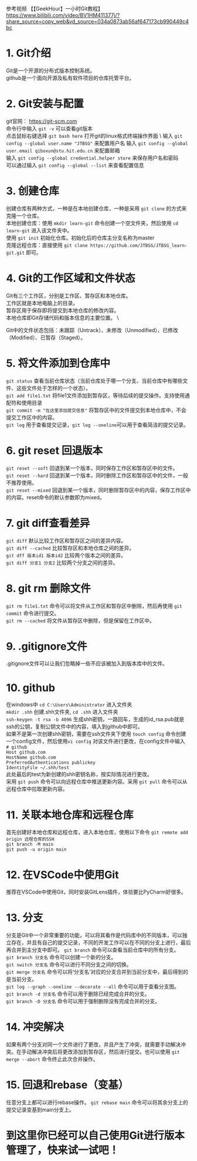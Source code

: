 参考视频 【【GeekHour】一小时Git教程】 https://www.bilibili.com/video/BV1HM411377j/?share_source=copy_web&vd_source=034a0873ab56af647173cb990449c4bc
# 1. Git介绍
Git是一个开源的分布式版本控制系统。\
github是一个面向开源及私有软件项目的仓库托管平台。
# 2. Git安装与配置
git官网： https://git-scm.com \
命令行中输入 `git -v` 可以查看git版本 \
点击鼠标右键选择 `git bash here` 打开git的linux格式终端操作界面 \ 
输入 `git config --global user.name "JTBSG"` 来配置用户名
输入 `git config --global user.email qiboxun@stu.hit.edu.cn` 来配置邮箱 \
输入 `git config --global credential.helper store` 来保存用户名和密码 \
可以通过输入 `git config --global --list` 来查看配置信息 
# 3. 创建仓库
创建仓库有两种方式，一种是在本地创建仓库，一种是采用 `git clone` 的方式来克隆一个仓库。 \
本地创建仓库：使用 `mkdir learn-git` 命令创建一个空文件夹，然后使用 `cd learn-git` 进入该文件夹中。 \
使用 `git init` 初始化仓库。初始化后的仓库主分支名称为master \
克隆远程仓库：直接使用 `git clone https://github.com/JTBSG/JTBSG_learn-git.git` 即可。 
# 4. Git的工作区域和文件状态
Git有三个工作区，分别是工作区、暂存区和本地仓库。\
工作区就是本地电脑上的目录。 \
暂存区用于保存即将提交到本地仓库的修改内容。 \
本地仓库即Git存储代码和版本信息的主要位置。 \

Git中的文件状态包括：未跟踪（Untrack）、未修改（Unmodified）、已修改（Modified）、已暂存（Staged）。
# 5. 将文件添加到仓库中
`git status` 查看当前仓库状态（当前仓库处于哪一个分支、当前仓库中有哪些文件、这些文件处于怎样的一个状态）。 \
`git add file1.txt` 将file1文件添加到暂存区，等待后续的提交操作。支持使用通配符和使用目录 \
`git commit -m "在这里添加提交信息"` 将暂存区中的文件提交到本地仓库中，不会提交工作区中的内容。 \
`git log` 用于查看提交记录，`git log --oneline`可以用于查看简洁的提交记录。
# 6. git reset 回退版本
`git reset --soft` 回退到某一个版本，同时保存工作区和暂存区中的文件。 \
`git reset --hard` 回退到某一个版本，同时删除工作区和暂存区中的文件，一般不推荐使用。 \
`git reset --mixed` 回退到某一个版本，同时删除暂存区中的内容，保存工作区中的内容。reset命令的默认参数即为mixed。
# 7. git diff查看差异
`git diff` 默认比较工作区和暂存区之间的差异内容。 \
`git diff --cached` 比较暂存区和本地仓库之间的差异。 \
`git dff 版本id1 版本id2` 比较两个版本之间的差异。 \
`git diff 分支1 分支2` 比较两个分支之间的差异。
# 8. git rm 删除文件
`git rm file1.txt` 命令可以将文件从工作区和暂存区中删除，然后再使用 `git commit` 命令进行提交。 \
`git rm --cached` 将文件从暂存区中删除，但是保留在工作区中。

# 9. .gitignore文件
.gitignore文件可以让我们忽略掉一些不应该被加入到版本库中的文件。
# 10. github
在windows中 `cd C:\Users\Administrator` 进入文件夹 \
`mkdir .shh` 创建.shh文件夹, `cd .shh` 进入文件夹 \
`ssh-keygen -t rsa -b 4096` 生成shh密钥，一路回车，生成的id_rsa.pub就是ssh的公钥，复制公钥文件中的内容，填入到github中即可。 \
如果不是第一次创建shh密钥，需要在ssh文件夹下使用 `touch config` 命令创建一个config文件，然后使用`vi config` 对该文件进行更改，在config文件中输入 \
`# github` \
`Host github.com` \
`HostName github.com` \
`PreferredAuthentications publickey` \
`IdentityFile ~/.shh/test` \
此处最后的test为新创建的shh密钥名称，按实际情况进行更改。 \
采用 `git push` 命令可以向远程仓库中推送更新内容。采用 `git pull` 命令可以从远程仓库中拉取更新内容。
# 11. 关联本地仓库和远程仓库
首先创建好本地仓库和远程仓库，进入本地仓库，使用以下命令 `git remote add origin 远程仓库的SSH` \
`git branch -M main` \
`git push -u origin main`
# 12. 在VSCode中使用Git
推荐在VSCode中使用Git，同时安装GitLens插件，体验要比PyCharm好很多。
# 13. 分支
分支是Git中一个非常重要的功能，可以将其看作是代码库中的不同版本，可以独立存在，并且有自己的提交记录，不同的开发工作可以在不同的分支上进行，最后再合并到主分支中即可。
`git branch` 命令可以查看当前仓库中的所有分支。 \
`git branch 分支名` 命令可以创建一个新的分支。 \
`git switch 分支名` 命令可以进行不同分支之间的切换。 \
`git merge 分支名` 命令可以将‘分支名’对应的分支合并到当前分支中，最后得到的是当前分支。 \
`git log --graph --oneline --decorate --all` 命令可以用于查看分支图。 \
`git branch -d 分支名` 命令可以用于删除已经完成合并的分支。 \
`git branch -D 分支名` 命令可以用于强制删除没有完成合并的分支。
# 14. 冲突解决
如果有两个分支对同一个文件进行了更改，并且产生了冲突，就需要手动解决冲突。在手动解决冲突后将更改添加到暂存区，然后进行提交。也可以使用 `git merge --abort` 命令终止此次合并操作。
# 15. 回退和rebase（变基）
任意分支上都可以进行rebase操作。 `git rebase main` 命令可以将其余分支上的提交记录变基到main分支上。


# 到这里你已经可以自己使用Git进行版本管理了，快来试一试吧！